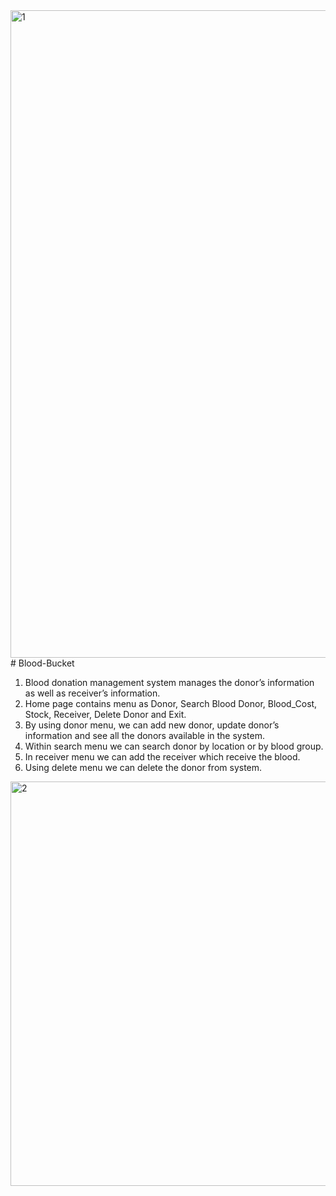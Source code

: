 <img width="1036" alt="1" src="https://github.com/anujpujari/Blood-Bucket/assets/63943449/b8e29d42-74ff-4bb7-8916-389662775d58">
# Blood-Bucket

1. Blood donation management system manages the donor’s information as well as receiver’s information.
2. Home page contains menu as Donor, Search Blood Donor, Blood_Cost, Stock, Receiver, Delete Donor and Exit.
3. By using donor menu, we can add new donor, update donor’s information and see all the donors available in the system.
4. Within search menu we can search donor by location or by blood group.
5. In receiver menu we can add the receiver which receive the blood.
6. Using delete menu we can delete the donor from system.

<img width="647" alt="2" src="https://github.com/anujpujari/Blood-Bucket/assets/63943449/41604c2f-9c93-4806-bcc8-9ff8975d81d7">


